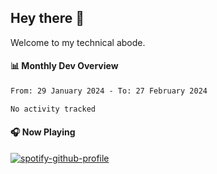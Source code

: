 ## Hey there 👋

Welcome to my technical abode.

#### 📊 Monthly Dev Overview
<!--START_SECTION:waka-->

```txt
From: 29 January 2024 - To: 27 February 2024

No activity tracked
```

<!--END_SECTION:waka-->

#### 🎧 Now Playing

[![spotify-github-profile](https://spotify-github-profile.vercel.app/api/view?uid=james2mid&cover_image=true&theme=natemoo-re)](https://open.spotify.com/user/james2mid?si=2b3baf2b09cb499e)
